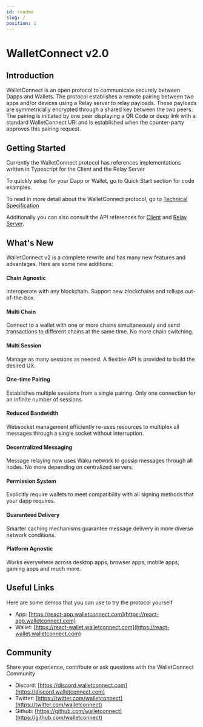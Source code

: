 ```yaml
---
id: readme
slug: /
position: 1
---
```


# WalletConnect v2.0

## Introduction

WalletConnect is an open protocol to communicate securely between Dapps and Wallets. The protocol establishes a remote pairing between two apps and/or devices using a Relay server to relay payloads. These payloads are symmetrically encrypted through a shared key between the two peers. The pairing is initiated by one peer displaying a QR Code or deep link with a standard WalletConnect URI and is established when the counter-party approves this pairing request.

## Getting Started

Currently the WalletConnect protocol has references implementations written in Typescript for the Client and the Relay Server

To quickly setup for your Dapp or Wallet, go to Quick Start section for code examples.

To read in more detail about the WalletConnect protocol, go to [Technical Specification](./protocol/tech-spec.md)

Additionally you can also consult the API references for [Client](./api/client-api.md) and [Relay Server](./api/relay-server.md).

## What's New

WalletConnect v2 is a complete rewrite and has many new features and advantages. Here are some new additions:

#### Chain Agnostic

Interoperate with any blockchain. Support new blockchains and rollups out-of-the-box.

#### Multi Chain

Connect to a wallet with one or more chains simultaneously and send transactions to different chains at the same time. No more chain switching.

#### Multi Session

Manage as many sessions as needed. A flexible API is provided to build the desired UX.

#### One-time Pairing

Establishes multiple sessions from a single pairing. Only one connection for an infinite number of sessions.

#### Reduced Bandwidth

Websocket management efficiently re-uses resources to multiplex all messages through a single socket without interruption.

#### Decentralized Messaging

Message relaying now uses Waku network to gossip messages through all nodes. No more depending on centralized servers.

#### Permission System

Explicitly require wallets to meet compatibility with all signing methods that your dapp requires. 

#### Guaranteed Delivery

Smarter caching mechanisms guarantee message delivery in more diverse network conditions.

#### Platform Agnostic

Works everywhere across desktop apps, browser apps, mobile apps, gaming apps and much more. 

## Useful Links

Here are some demos that you can use to try the protocol yourself

- App: [https://react-app.walletconnect.com](https://react-app.walletconnect.com)
- Wallet: [https://react-wallet.walletconnect.com](https://react-wallet.walletconnect.com)

## Community

Share your experience, contribute or ask questions with the WalletConnect Community

- Discord: [https://discord.walletconnect.com](https://discord.walletconnect.com)
- Twitter: [https://twitter.com/walletconnect](https://twitter.com/walletconnect)
- Github: [https://github.com/walletconnect](https://github.com/walletconnect)
